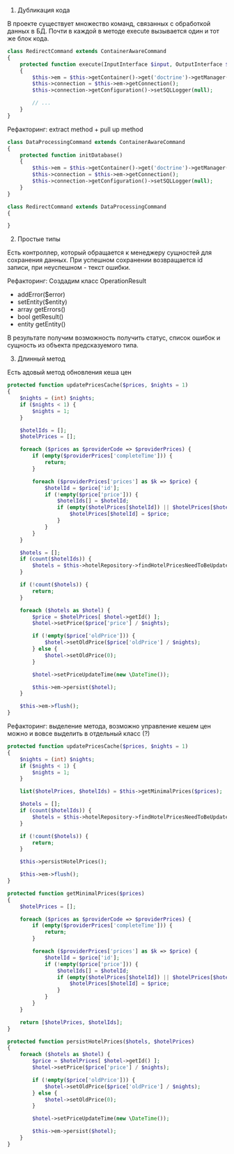 1. Дубликация кода

В проекте существует множество команд, связанных с обработкой данных в БД.
Почти в каждой в методе execute вызывается один и тот же блок кода.

```php
class RedirectCommand extends ContainerAwareCommand
{
    protected function execute(InputInterface $input, OutputInterface $output)
    {
        $this->em = $this->getContainer()->get('doctrine')->getManager();
        $this->connection = $this->em->getConnection();
        $this->connection->getConfiguration()->setSQLLogger(null);

        // ...
    }
}
```

Рефакторинг: extract method + pull up method

```php
class DataProcessingCommand extends ContainerAwareCommand
{
    protected function initDatabase()
    {
        $this->em = $this->getContainer()->get('doctrine')->getManager();
        $this->connection = $this->em->getConnection();
        $this->connection->getConfiguration()->setSQLLogger(null);        
    }
}

class RedirectCommand extends DataProcessingCommand
{

}
```

2. Простые типы

Есть контроллер, который обращается к менеджеру сущностей для сохранения данных. При успешном сохранении возвращается id записи, при неуспешном - текст ошибки.

Рефакторинг: Создадим класс 
OperationResult 
- addError($error)
- setEntity($entity)
- array getErrors()
- bool getResult()
- entity getEntity()

В результате получим возможность получить статус, список ошибок и сущность из объекта предсказуемого типа.

3. Длинный метод

Есть адовый метод обновления кеша цен

```php
protected function updatePricesCache($prices, $nights = 1)
{
    $nights = (int) $nights;
    if ($nights < 1) {
        $nights = 1;
    }

    $hotelIds = [];
    $hotelPrices = [];

    foreach ($prices as $providerCode => $providerPrices) {
        if (empty($providerPrices['completeTime'])) {
            return;
        }

        foreach ($providerPrices['prices'] as $k => $price) {
            $hotelId = $price['id'];
            if (!empty($price['price'])) {
                $hotelIds[] = $hotelId;
                if (empty($hotelPrices[$hotelId]) || $hotelPrices[$hotelId] > $price['price']) {
                    $hotelPrices[$hotelId] = $price;
                }
            }
        }
    }

    $hotels = [];
    if (count($hotelIds)) {
        $hotels = $this->hotelRepository->findHotelPricesNeedToBeUpdated($hotelIds);
    }

    if (!count($hotels)) {
        return;
    }

    foreach ($hotels as $hotel) {
        $price = $hotelPrices[ $hotel->getId() ];
        $hotel->setPrice($price['price'] / $nights);

        if (!empty($price['oldPrice'])) {
            $hotel->setOldPrice($price['oldPrice'] / $nights);
        } else {
            $hotel->setOldPrice(0);
        }

        $hotel->setPriceUpdateTime(new \DateTime());

        $this->em->persist($hotel);
    }

    $this->em->flush();
}
```

Рефакторинг: выделение метода, возможно управление кешем цен можно и вовсе выделить в отдельный класс (?)

```php
protected function updatePricesCache($prices, $nights = 1)
{
    $nights = (int) $nights;
    if ($nights < 1) {
        $nights = 1;
    }

    list($hotelPrices, $hotelIds) = $this->getMinimalPrices($prices);

    $hotels = [];
    if (count($hotelIds)) {
        $hotels = $this->hotelRepository->findHotelPricesNeedToBeUpdated($hotelIds);
    }

    if (!count($hotels)) {
        return;
    }

    $this->persistHotelPrices();

    $this->em->flush();
}

protected function getMinimalPrices($prices)
{
    $hotelPrices = [];

    foreach ($prices as $providerCode => $providerPrices) {
        if (empty($providerPrices['completeTime'])) {
            return;
        }

        foreach ($providerPrices['prices'] as $k => $price) {
            $hotelId = $price['id'];
            if (!empty($price['price'])) {
                $hotelIds[] = $hotelId;
                if (empty($hotelPrices[$hotelId]) || $hotelPrices[$hotelId] > $price['price']) {
                    $hotelPrices[$hotelId] = $price;
                }
            }
        }
    }

    return [$hotelPrices, $hotelIds];
}

protected function persistHotelPrices($hotels, $hotelPrices)
{
    foreach ($hotels as $hotel) {
        $price = $hotelPrices[ $hotel->getId() ];
        $hotel->setPrice($price['price'] / $nights);

        if (!empty($price['oldPrice'])) {
            $hotel->setOldPrice($price['oldPrice'] / $nights);
        } else {
            $hotel->setOldPrice(0);
        }

        $hotel->setPriceUpdateTime(new \DateTime());

        $this->em->persist($hotel);
    }
}
```
